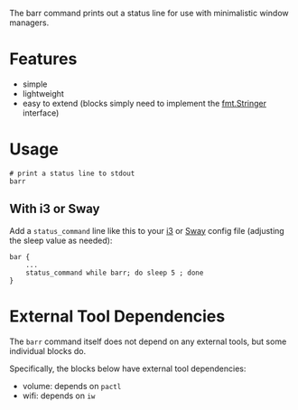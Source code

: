 The barr command prints out a status line for use with minimalistic window managers.

# Features

- simple
- lightweight
- easy to extend (blocks simply need to implement the [fmt.Stringer](https://golang.org/pkg/fmt/#Stringer) interface)


# Usage

```shell
# print a status line to stdout
barr
```

## With i3 or Sway

Add a `status_command` line like this to your [i3](https://i3wm.org/) or [Sway](https://swaywm.org) config file (adjusting the sleep value as needed):

```
bar {
	...
	status_command while barr; do sleep 5 ; done
}
```


# External Tool Dependencies

The `barr` command itself does not depend on any external tools, but some individual blocks do.

Specifically, the blocks below have external tool dependencies:

- volume: depends on `pactl`
- wifi: depends on `iw`

